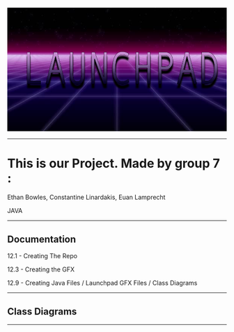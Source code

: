![img](https://github.com/ConstantineLinardakis/Group-Project-7/blob/main/CONTENTS/background.png)
___

# This is our Project. Made by group 7 :
Ethan Bowles, Constantine Linardakis, Euan Lamprecht

<dl>
  <dt> JAVA </dt>
</dl>

___

## Documentation
12.1 - Creating The Repo

12.3 - Creating the GFX

12.9 - Creating Java Files / Launchpad GFX Files / Class Diagrams

___

## Class Diagrams


___
